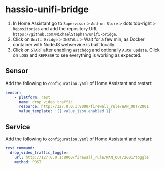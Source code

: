 # hassio-unifi-bridge

1) In Home Assistant go to `Supervisor` > `Add-on Store` > dots top-right > `Repositories` and add the repository URL `https://github.com/MichaelStephan/unifi-bridge`.
2) Click on `Unifi Bridge` > `INSTALL` > Wait for a few min, as Docker container with NodeJS webservice is built locally.
3) Click on `START` after enabling `Watchdog` and optionally `Auto update`. Click on `LOGS` and `REFRESH` to see everything is working as expected.

## Sensor

Add the following to `configuration.yaml` of Home Assistant and restart:

```yaml
sensor:
    - platform: rest
      name: drop_video_traffic
      resource: http://127.0.0.1:8000/firewall_rule/WAN_OUT/2001
      value_template: '{{ value_json.enabled }}'
```

## Service

Add the following to `configuration.yaml` of Home Assistant and restart:

```yaml
rest_command:
  drop_video_traffic_toggle:
    url: http://127.0.0.1:8000/firewall_rule/WAN_OUT/2001/toggle
    method: POST
```